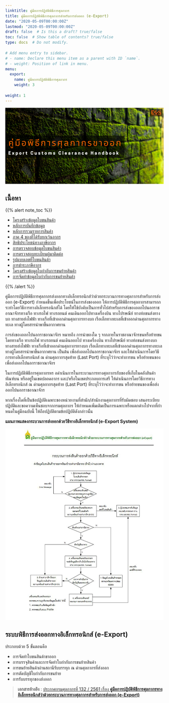 ```yaml
---
linktitle: คู่มือการปฏิบัติพิธีการศุลกากร
title: คู่มือการปฏิบัติพิธีการศุลกากรสำหรับการส่งออก (e-Export)
date: "2020-05-09T00:00:00Z"
lastmod: "2020-05-09T00:00:00Z"
draft: false  # Is this a draft? true/false
toc: false  # Show table of contents? true/false
type: docs  # Do not modify.

# Add menu entry to sidebar.
# - name: Declare this menu item as a parent with ID `name`.
# - weight: Position of link in menu.
menu:
  export:
    name: คู่มือการปฏิบัติพิธีการศุลกากร  
    weight: 3

weight: 1
---
```



![](https://github.com/ecs-support/knowledge-center/raw/master/img/cover/export-Customs-clearance-handbook.png)

## เนื้อหา

{{% alert note_toc %}}

-   [โครงสร้างข้อมูลใบขนสินค้า](./data-structure/)
-   [หลักการบันทึกข้อมูล](./principles-for-recording/)
-   [หลักการรวมรายการสินค้า](./list-of-products/)
-   [ภาค 4 ของที่ได้รับยกเว้นอากร](./part-4/)
-   [สิทธิประโยชน์ทางภาษีอากร](./input-tax-incentives/)
-   [การตรวจสอบข้อมูลใบขนสินค้า](./check-data-declalation/)
-   [การตรวจสอบทะเบียนผู้มาติดต่อ](./contact-registration/)
-   [รูปแบบเลขที่ใบขนสินค้า](./declaration-no/)
-   [การชําระภาษีอากร](./duty-payment/)
-   [โครงสร้างข้อมูลใบกำกับการขนย้ายสินค้า](./goods-control-list-structure/)
-   [การจัดทําข้อมูลใบกํากับการขนย้ายสินค้า](./prepare-goods-control-list/)

{{% /alert %}}


คู่มือการปฏิบัติพิธีการศุลกากรส่งออกทางอิเล็กทรอนิกส์ว่าด้วยกระบวนการทางศุลกากรสําหรับการส่งออก (e-Export) กําหนดขึ้นเพื่อประโยชน์ในการส่งของออก ให้การปฏิบัติพิธีการศุลกากรสามารถกระทําโดยวิธีการทางอิเล็กทรอนิกส์ได้ โดยให้ใช้บังคับเป็นการทั่วไปสําหรับการส่งของออกไปนอกราชอาณาจักรทางเรือ
ทางรถไฟ ทางรถยนต์ คนเดินออกไปทางเครื่องบิน ทางไปรษณีย์ ทางท่อขนส่งทางบก ทางสายส่งไฟฟ้า ทางเรือที่เข้าออกด่านศุลกากรทางบก เรือเล็กทางทะเลที่เข้าออกด่านศุลกากรทางทะเล ทางผู้โดยสารนําพาขึ้นอากาศยาน

การส่งของออกไปนอกราชอาณาจักร หมายถึง การนําของใด ๆ จากภายในราชอาณาจักรขนหรือย้ายขน โดยทางเรือ ทางรถไฟ ทางรถยนต์ คนเดินออกไป ทางเครื่องบิน ทางไปรษณีย์ ทางท่อขนส่งทางบก ทางสายส่งไฟฟ้า ทางเรือที่เข้าออกด่านศุลกากรทางบก เรือเล็กทางทะเลที่เข้าออกด่านศุลกากรทางทะเล ทางผู้โดยสารนําพาขึ้นอากาศยาน เป็นต้น เพื่อส่งออกไปนอกราชอาณาจักร และให้ดําเนินการโดยวิธีการทางอิเล็กทรอนิกส์ ณ ด่านศุลกากรสุดท้าย (Last Port) ที่ระบุไว้ว่าจะทําการขน หรือย้ายขนของเพื่อส่งออกไปนอกราชอาณาจักร

ในการปฏิบัติพิธีการศุลกากรหร อดําเนินการในกระบวนการทางศุลกากรกับของที่เก็บในคลังสินค้าทัณฑ์บน หรืออยู่ในเขตปลอดอากร และ/หรือในเขตประกอบการเสรี ให้ดําเนินการโดยวิธีการทางอิเล็กทรอนิกส์ ณ ด่านศุลกากรสุดท้าย (Last Port) ที่ระบุไว้ว่าจะทําการขน หรือย้ายขนของเพื่อส่งออกไปนอกราชอาณาจักร

หากเรื่องใดที่เป็นข้อปฏิบัติเฉพาะของหน่วยงานที่สํานัก/สํานักงานศุลกากรที่รับผิดชอบ เสนอระเบียบปฏิบัติและขอความเห็นชอบจากกรมศุลกากร ให้กําหนดเพิ่มเติมเป็นการเฉพาะหรือแตกต่างไปจากที่กําหนดในคู่มือฉบับนี้ ให้ถือปฏิบัติตามข้อปฎิบัติดังกล่าวนั้น

**แผนภาพแสดงกระบวนการส่งออกด้วยวิธีทางอิเล็กทรอนิกส์ (e-Export System)**

![](../img/e-Export-guidejpg_Page2.jpg)  


## ระบบพิธีการส่งออกทางอิเล็กทรอนิกส์ (e-Export) 
ประกอบด้วย 5 ขั้นตอนคือ

- การจัดทําใบขนสินค้าขาออก
- การบรรจุสินค้าและการจัดทําใบกํากับการขนย้ายสินค้า
- การขนย้ายสินค้าผ่านสถานีรับบรรทุก ณ ด่านศุลกากรที่ส่งออก
- การตัดบัญชีใบกํากับการขนย้าย
- การรับบรรทุกของส่งออก


> **เอกสารอ้างอิง** : [ประกาศกรมศุลกากรที่ 132 / 2561 เรื่อง **คู่มือการปฏิบัติพิธีการศุลกากรทางอิเล็กทรอนิกส์ว่าด้วยกระบวนการทางศุลกากรสำหรับการส่งออก (e-Export)**](http://www.customs.go.th/cont_strc_download_with_docno_date.php?lang=th&top_menu=menu_homepage&current_id=14223132414d505f49464b49464b4b)
